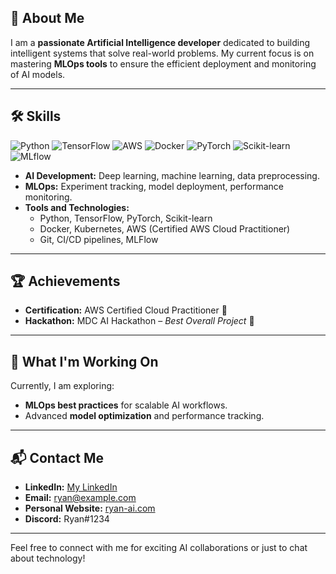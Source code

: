 ## 🌟 About Me
I am a **passionate Artificial Intelligence developer** dedicated to building intelligent systems that solve real-world problems. My current focus is on mastering **MLOps tools** to ensure the efficient deployment and monitoring of AI models.

---
## 🛠️ Skills

![Python](https://img.shields.io/badge/-Python-3776AB?logo=python&logoColor=white)
![TensorFlow](https://img.shields.io/badge/-TensorFlow-FF6F00?logo=tensorflow&logoColor=white)
![AWS](https://img.shields.io/badge/-AWS-232F3E?logo=amazon-aws&logoColor=white)
![Docker](https://img.shields.io/badge/-Docker-2496ED?logo=docker&logoColor=white)
![PyTorch](https://img.shields.io/badge/-PyTorch-EE4C2C?logo=pytorch&logoColor=white)
![Scikit-learn](https://img.shields.io/badge/-Scikit%20Learn-F7931E?logo=scikit-learn&logoColor=white)
![MLflow](https://img.shields.io/badge/-MLflow-0194E2?logo=mlflow&logoColor=white)


- **AI Development:** Deep learning, machine learning, data preprocessing.
- **MLOps:** Experiment tracking, model deployment, performance monitoring.
- **Tools and Technologies:**
  - Python, TensorFlow, PyTorch, Scikit-learn
  - Docker, Kubernetes, AWS (Certified AWS Cloud Practitioner)
  - Git, CI/CD pipelines, MLFlow

---

## 🏆 Achievements
- **Certification:** AWS Certified Cloud Practitioner 🏅
- **Hackathon:** MDC AI Hackathon – *Best Overall Project* 🥇

---

## 🎯 What I'm Working On
Currently, I am exploring:
- **MLOps best practices** for scalable AI workflows.
- Advanced **model optimization** and performance tracking.

---

## 📬 Contact Me
- **LinkedIn:** [My LinkedIn](https://www.linkedin.com/in/votre-lien)
- **Email:** ryan@example.com
- **Personal Website:** [ryan-ai.com](https://ryan-ai.com)
- **Discord:** Ryan#1234

---

Feel free to connect with me for exciting AI collaborations or just to chat about technology!
